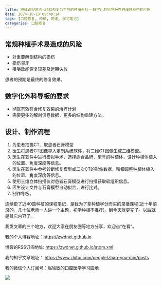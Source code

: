 ```yaml
---
title: 种植课程总结-39以修复为主导的种植外科——数字化外科导板在种植外科中的应用
date: 2024-10-10 09:49:14
tags: [口腔修复, 种植, 网课, 学习笔记]
categories: 口腔修复
---
```

## 常规种植手术易造成的风险
- 对重要解剖结构的损伤
- 损伤邻牙
- 咀嚼效能恢复较差及远期失败

患者的预期是最终的修复效果。
## 数字化外科导板的要求
- 彻底有效符合修复效果的治疗计划
- 需要更多的解剖信息数据，更多的结构重建方法。

## 设计、制作流程
1. 为患者拍摄CT、取患者石膏模型
2. 医生将患者CT图像导入定制系统软件，将二维CT图像生成三维模型。
3. 医生在软件中进行模拟手术，选择适合品牌、型号的种植体，设计种植体植入的位置、角度深度等信息。
4. 医生在软件中参考诊断修复模型或二次CT的影像数据，精细调整种植体植入的位置、角度深度等信息。
5. 使用三维立体扫描仪对患者石膏模型进行扫描获取软组织信息。
6. 医生设计文件与石膏模型自动拟合，进行比对。
7. 制作导板。


连续更了近40篇种植的课程笔记，是我为了拿种植学分而买的录播课程(近十年前录的，几十位老师一人讲一个主题，初学种植不推荐)。到今天就更完了。以后就是其它内容了。



我发文章的三个地方，欢迎大家在朋友圈等地方分享，欢迎点“在看”。

我的个人博客地址：https://zwdnet.github.io

博客的RSS订阅地址: https://zwdnet.github.io/atom.xml

我的知乎文章地址： https://www.zhihu.com/people/zhao-you-min/posts

我的微信个人订阅号：赵瑜敏的口腔医学学习园地

![](https://zymblog-1258069789.cos.ap-chengdu.myqcloud.com/other/wx.jpg)

